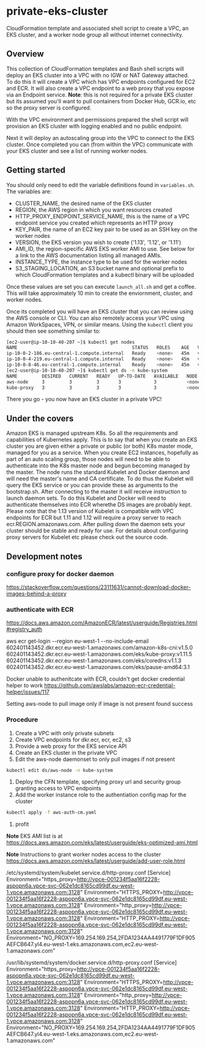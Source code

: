# private-eks-cluster

CloudFormation template and associated shell script to create a VPC, an EKS cluster, and a worker node group all without internet connectivity.

## Overview

This collection of CloudFormation templates and Bash shell scripts will deploy an EKS cluster into a VPC with no IGW or NAT Gateway attached.  
To do this it will create a VPC which has VPC endpoints configured for EC2 and ECR.  It will also create a VPC endpoint to a web proxy that you 
expose via an Endpoint service.  **Note**: this is not required for a private EKS cluster but its assumed you'll want to pull containers from 
Docker Hub, GCR.io, etc so the proxy server is configured.

With the VPC environment and permissions prepared the shell script will provision an EKS cluster with logging enabled and no public endpoint.

Next it will deploy an autoscaling group into the VPC to connect to the EKS cluster.  Once completed you can (from within the VPC) communicate
with your EKS cluster and see a list of running worker nodes.

## Getting started

You should only need to edit the variable definitions found in `variables.sh`.  The variables are:
 - CLUSTER_NAME, the desired name of the EKS cluster
 - REGION, the AWS region in which you want resources created
 - HTTP_PROXY_ENDPOINT_SERVICE_NAME, this is the name of a VPC endpoint service you created which represents an HTTP proxy
 - KEY_PAIR, the name of an EC2 key pair to be used as an SSH key on the worker nodes
 - VERSION, the EKS version you wish to create ('1.13', '1.12', or '1.11')
 - AMI_ID, the region-specific AWS EKS worker AMI to use.  See below for a link to the AWS documentation listing all managed AMIs.
 - INSTANCE_TYPE, the instance type to be used for the worker nodes
 - S3_STAGING_LOCATION, an S3 bucket name and optional prefix to which CloudFormation templates and a kubectl binary will be uploaded

 Once these values are set you can execute `launch_all.sh` and get a coffee.  This will take approximately 10 min to create the enviornment, 
 cluster, and worker nodes.

 Once its completed you will have an EKS cluster that you can review using the AWS console or CLI.  You can also remotely access your VPC using
 Amazon WorkSpaces, VPN, or similar means.  Using the `kubectl` client you should then see something similar to:

 ```bash
 [ec2-user@ip-10-10-40-207 ~]$ kubectl get nodes
NAME                                          STATUS   ROLES    AGE   VERSION
ip-10-0-2-186.eu-central-1.compute.internal   Ready    <none>   45m   v1.13.8-eks-cd3eb0
ip-10-0-4-219.eu-central-1.compute.internal   Ready    <none>   45m   v1.13.8-eks-cd3eb0
ip-10-0-8-46.eu-central-1.compute.internal    Ready    <none>   45m   v1.13.8-eks-cd3eb0
[ec2-user@ip-10-10-40-207 ~]$ kubectl get ds -n kube-system
NAME         DESIRED   CURRENT   READY   UP-TO-DATE   AVAILABLE   NODE SELECTOR   AGE
aws-node     3         3         3       3            3           <none>          52m
kube-proxy   3         3         3       3            3           <none>          52m
```

There you go - you now have an EKS cluster in a private VPC!

## Under the covers 
Amazon EKS is managed upstream K8s. So all the requirements and capabilities of Kubernetes apply. This is to say that when you create an EKS 
cluster you are given either a private or public (or both) K8s master mode, managed for you as a service. When you create EC2 instances, 
hopefully as part of an auto scaling group, those nodes will need to be able to authenticate into the K8s master node and begun becoming 
managed by the master. The node runs the standard Kubelet and Docker daemon and will need the master's name and CA certificate. To do thus 
the Kubelet will query the EKS service or you can provide these as arguments to the bootstrap.sh. After connecting to the master it will 
receive instruction to launch daemon sets. To do this Kubelet and Docker will need to authenticate themselves into ECR wherethe DS images are 
probably kept. Please note that the 1.13 version of Kubelet is compatible with VPC endpoints for ECR but 1.11 and 1.12 will require a proxy 
server to reach ecr.REGION.amazonaws.com.  After pulling down the daemon sets your cluster should be stable and ready for use. For details 
about configuring proxy servers for Kubelet etc please check out the source code. 

## Development notes
### configure proxy for docker daemon
https://stackoverflow.com/questions/23111631/cannot-download-docker-images-behind-a-proxy

### authenticate with ECR
https://docs.aws.amazon.com/AmazonECR/latest/userguide/Registries.html#registry_auth

aws ecr get-login --region eu-west-1 --no-include-email
602401143452.dkr.ecr.eu-west-1.amazonaws.com/amazon-k8s-cni:v1.5.0
602401143452.dkr.ecr.eu-west-1.amazonaws.com/eks/kube-proxy:v1.11.5
602401143452.dkr.ecr.eu-west-1.amazonaws.com/eks/coredns:v1.1.3
602401143452.dkr.ecr.eu-west-1.amazonaws.com/eks/pause-amd64:3.1

Docker unable to authenitcate with ECR, couldn't get docker credential helper to work
https://github.com/awslabs/amazon-ecr-credential-helper/issues/117

Setting aws-node to pull image only if image is not present found success

### Procedure

1. Create a VPC with only private subnets
1. Create VPC endpoints for dkr.ecr, ecr, ec2, s3
1. Provide a web proxy for the EKS service API
1. Create an EKS cluster in the private VPC
1. Edit the aws-node daemonset to only pull images if not present
```bash
kubectl edit ds/aws-node -n kube-system
```
1. Deploy the CFN template, specifying proxy url and security group granting access to VPC endpoints
1. Add the worker instance role to the authentiation config map for the cluster
```bash
kubectl apply -f aws-auth-cm.yaml
```
1. profit


**Note** EKS AMI list is at https://docs.aws.amazon.com/eks/latest/userguide/eks-optimized-ami.html

**Note** Instructions to grant worker nodes access to the cluster https://docs.aws.amazon.com/eks/latest/userguide/add-user-role.html

/etc/systemd/system/kubelet.service.d/http-proxy.conf
[Service]
Environment="https_proxy=http://vpce-001234f5aa16f2228-aspopn6a.vpce-svc-062e1dc8165cd99df.eu-west-1.vpce.amazonaws.com:3128"
Environment="HTTPS_PROXY=http://vpce-001234f5aa16f2228-aspopn6a.vpce-svc-062e1dc8165cd99df.eu-west-1.vpce.amazonaws.com:3128"
Environment="http_proxy=http://vpce-001234f5aa16f2228-aspopn6a.vpce-svc-062e1dc8165cd99df.eu-west-1.vpce.amazonaws.com:3128"
Environment="HTTP_PROXY=http://vpce-001234f5aa16f2228-aspopn6a.vpce-svc-062e1dc8165cd99df.eu-west-1.vpce.amazonaws.com:3128"
Environment="NO_PROXY=169.254.169.254,2FDA1234AA4491779F1DF905AEFCB647.yl4.eu-west-1.eks.amazonaws.com,ec2.eu-west-1.amazonaws.com"

/usr/lib/systemd/system/docker.service.d/http-proxy.conf
[Service]
Environment="https_proxy=http://vpce-001234f5aa16f2228-aspopn6a.vpce-svc-062e1dc8165cd99df.eu-west-1.vpce.amazonaws.com:3128"
Environment="HTTPS_PROXY=http://vpce-001234f5aa16f2228-aspopn6a.vpce-svc-062e1dc8165cd99df.eu-west-1.vpce.amazonaws.com:3128"
Environment="http_proxy=http://vpce-001234f5aa16f2228-aspopn6a.vpce-svc-062e1dc8165cd99df.eu-west-1.vpce.amazonaws.com:3128"
Environment="HTTP_PROXY=http://vpce-001234f5aa16f2228-aspopn6a.vpce-svc-062e1dc8165cd99df.eu-west-1.vpce.amazonaws.com:3128"
Environment="NO_PROXY=169.254.169.254,2FDA1234AA4491779F1DF905AEFCB647.yl4.eu-west-1.eks.amazonaws.com,ec2.eu-west-1.amazonaws.com"
